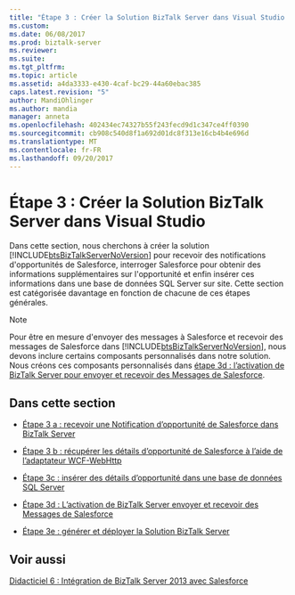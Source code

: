 ```yaml
---
title: "Étape 3 : Créer la Solution BizTalk Server dans Visual Studio | Documents Microsoft"
ms.custom: 
ms.date: 06/08/2017
ms.prod: biztalk-server
ms.reviewer: 
ms.suite: 
ms.tgt_pltfrm: 
ms.topic: article
ms.assetid: a4da3333-e430-4caf-bc29-44a60ebac385
caps.latest.revision: "5"
author: MandiOhlinger
ms.author: mandia
manager: anneta
ms.openlocfilehash: 402434ec74327b55f243fecd9d1c347ce4ff0390
ms.sourcegitcommit: cb908c540d8f1a692d01dc8f313e16cb4b4e696d
ms.translationtype: MT
ms.contentlocale: fr-FR
ms.lasthandoff: 09/20/2017
---
```

# <a name="step-3-create-the-biztalk-server-solution-in-visual-studio"></a>Étape 3 : Créer la Solution BizTalk Server dans Visual Studio
Dans cette section, nous cherchons à créer la solution [!INCLUDE[btsBizTalkServerNoVersion](../includes/btsbiztalkservernoversion-md.md)] pour recevoir des notifications d'opportunités de Salesforce, interroger Salesforce pour obtenir des informations supplémentaires sur l'opportunité et enfin insérer ces informations dans une base de données SQL Server sur site. Cette section est catégorisée davantage en fonction de chacune de ces étapes générales.  
  
> [!NOTE]
>  Pour être en mesure d'envoyer des messages à Salesforce et recevoir des messages de Salesforce dans [!INCLUDE[btsBizTalkServerNoVersion](../includes/btsbiztalkservernoversion-md.md)], nous devons inclure certains composants personnalisés dans notre solution. Nous créons ces composants personnalisés dans [étape 3d : l’activation de BizTalk Server pour envoyer et recevoir des Messages de Salesforce](../core/step-3d-enabling-biztalk-server-to-send-and-receive-messages-from-salesforce.md).  
  
## <a name="in-this-section"></a>Dans cette section  
  
-   [Étape 3 a : recevoir une Notification d’opportunité de Salesforce dans BizTalk Server](../core/step-3a-receive-salesforce-opportunity-notification-into-biztalk-server.md)  
  
-   [Étape 3 b : récupérer les détails d’opportunité de Salesforce à l’aide de l’adaptateur WCF-WebHttp](../core/step-3b-retrieve-opportunities-from-salesforce-using-the-wcf-webhttp-adapter.md)  
  
-   [Étape 3c : insérer des détails d’opportunité dans une base de données SQL Server](../core/step-3c-insert-opportunity-details-into-a-sql-server-database.md)  
  
-   [Étape 3d : L’activation de BizTalk Server envoyer et recevoir des Messages de Salesforce](../core/step-3d-enabling-biztalk-server-to-send-and-receive-messages-from-salesforce.md)  
  
-   [Étape 3e : générer et déployer la Solution BizTalk Server](../core/step-3e-build-and-deploy-the-biztalk-server-solution.md)  
  
## <a name="see-also"></a>Voir aussi  
 [Didacticiel 6 : Intégration de BizTalk Server 2013 avec Salesforce](Tutorial:%20Integrating%20BizTalk%20Server%202013%20with%20Salesforce.md)